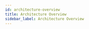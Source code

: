 ```yaml
---
id: architecture-overview
title: Architecture Overview
sidebar_label: Architecture Overview
---
```


<!--Content-->
